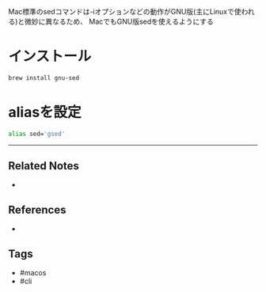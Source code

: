 Mac標準のsedコマンドは-iオプションなどの動作がGNU版(主にLinuxで使われる)と微妙に異なるため、
MacでもGNU版sedを使えるようにする

# インストール
```sh
brew install gnu-sed
```

# aliasを設定
```sh
alias sed='gsed'
```

---
## Related Notes
- 

## References
- 

## Tags
- #macos 
- #cli 